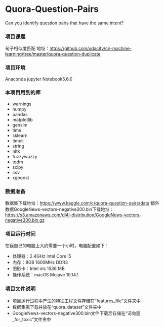 # Quora-Question-Pairs
Can you identify question pairs that have the same intent?
### 项目课题
句子相似度匹配
地址：https://github.com/udacity/cn-machine-learning/tree/master/quora-question-duplicate
### 项目环境
Anaconda jupyter Notebook5.6.0
### 本项目用到的库
- warnings
- numpy
- pandas
- matplotlib
- gensim
- time
- sklearn
- timeit
- string
- nltk
- fuzzywuzzy
- tqdm
- scipy
- csv
- xgboost

### 数据准备
数据集下载地址：https://www.kaggle.com/c/quora-question-pairs/data
额外数据GoogleNews-vectors-negative300.bin下载地址：https://s3.amazonaws.com/dl4j-distribution/GoogleNews-vectors-negative300.bin.gz
### 项目运行时间
在我自己的电脑上大约需要一个小时，电脑配置如下：
- 处理器：2.4GHz Intel Core i5
- 内存：8GB 1600MHz DDR3
- 图形卡：Intel iris 1536 MB
- 操作系统：macOS Mojave 10.14.1

### 项目文件说明
- 项目运行过程中产生的特征工程文件存储在“features_file”文件夹中
- 数据集需下载并放在“quora_dataset”文件夹中
- GoogleNews-vectors-negative300.bin文件下载后存储在“词向量_for_toxic”文件夹中
